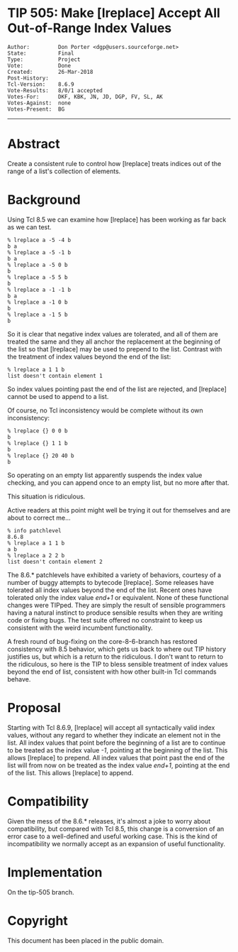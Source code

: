 # TIP 505: Make [lreplace] Accept All Out-of-Range Index Values
	Author:         Don Porter <dgp@users.sourceforge.net>
	State:          Final
	Type:           Project
	Vote:           Done
	Created:        26-Mar-2018
	Post-History:   
	Tcl-Version:	8.6.9
	Vote-Results:   8/0/1 accepted
	Votes-For:      DKF, KBK, JN, JD, DGP, FV, SL, AK
	Votes-Against:  none
	Votes-Present:  BG
-----

# Abstract

Create a consistent rule to control how [lreplace] treats indices
out of the range of a list's collection of elements.

# Background

Using Tcl 8.5 we can examine how [lreplace] has been working as far back
as we can test.

	% lreplace a -5 -4 b
	b a
	% lreplace a -5 -1 b
	b a
	% lreplace a -5 0 b
	b
	% lreplace a -5 5 b
	b
	% lreplace a -1 -1 b
	b a
	% lreplace a -1 0 b
	b
	% lreplace a -1 5 b
	b

So it is clear that negative index values are tolerated, and all of
them are treated the same and they all anchor the replacement at
the beginning of the list so that [lreplace] may be used to prepend
to the list. Contrast with the treatment of index values beyond the
end of the list:

	% lreplace a 1 1 b
	list doesn't contain element 1

So index values pointing past the end of the list are rejected, and
[lreplace] cannot be used to append to a list.

Of course, no Tcl inconsistency would be complete without its own
inconsistency:

	% lreplace {} 0 0 b
	b
	% lreplace {} 1 1 b
	b
	% lreplace {} 20 40 b
	b

So operating on an empty list apparently suspends the index value checking,
and you can append once to an empty list, but no more after that.

This situation is ridiculous.

Active readers at this point might well be trying it out for
themselves and are about to correct me...

	% info patchlevel
	8.6.8
	% lreplace a 1 1 b
	a b
	% lreplace a 2 2 b
	list doesn't contain element 2

The 8.6.\* patchlevels have exhibited a variety of behaviors,
courtesy of a number of buggy attempts to bytecode [lreplace].
Some releases have tolerated all index values beyond the end
of the list.  Recent ones have tolerated only the index value
*end+1* or equivalent. None of these functional changes were 
TIPped. They are simply the result of sensible programmers having
a natural instinct to produce sensible results when they are
writing code or fixing bugs. The test suite offered no constraint
to keep us consistent with the weird incumbent functionality.

A fresh round of bug-fixing on the core-8-6-branch has restored
consistency with 8.5 behavior, which gets us back to where out
TIP history justifies us, but which is a return to the ridiculous.
I don't want to return to the ridiculous, so here is the TIP to
bless sensible treatment of index values beyond the end of list,
consistent with how other built-in Tcl commands behave.

# Proposal

Starting with Tcl 8.6.9, [lreplace] will accept all syntactically 
valid index values, without any regard to whether they indicate an
element not in the list. All index values that point before the
beginning of a list are to continue to be treated as the index
value *-1*, pointing at the beginning of the list. This allows
[lreplace] to prepend. All index values that point past the end of
the list will from now on be treated as the index value *end+1*,
pointing at the end of the list. This allows [lreplace] to append.

# Compatibility

Given the mess of the 8.6.\* releases, it's almost a joke to
worry about compatibility, but compared with Tcl 8.5, this
change is a conversion of an error case to a well-defined and
useful working case. This is the kind of incompatibility we
normally accept as an expansion of useful functionality.

# Implementation

On the tip-505 branch.

# Copyright

This document has been placed in the public domain.

